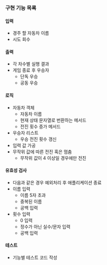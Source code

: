 ### 구현 기능 목록

#### 입력

- 경주 할 자동차 이름
- 시도 회수

#### 출력

- 각 차수별 실행 결과
- 게임 종료 후 우승자
    - 단독 우승
    - 공동 우승

#### 로직

- 자동차 객체
    - 자동차 이름
    - 현재 상태 문자열로 번환하는 메서드
    - 전진 횟수 증가 메서드
- 우승자 리스트
    - 우승 전진 횟수 갱신
- 입력 값 가공
- 무작위 값에 따른 전진 혹은 멈춤
    - 무작위 값이 4 이상일 경우에만 전진

#### 유효성 검사

- 다음과 같은 경우 예외처리 후 애플리케이션 종료
- 이름 입력
    - 이름 5자 초과
    - 중복된 이름
    - 공백 입력
- 횟수 입력
    - 0 입력
    - 정수가 아닌 실수/문자 입력
    - 공백 입력

#### 테스트

- 기능별 테스트 코드 작성